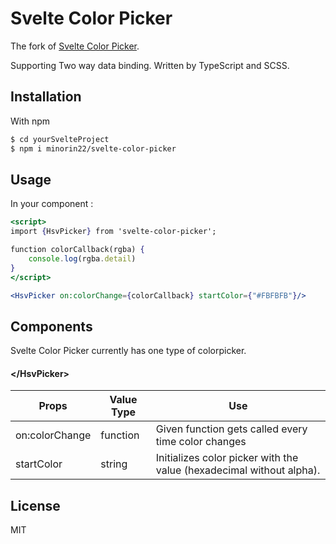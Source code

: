 # Svelte Color Picker
The fork of [Svelte Color Picker](https://github.com/efeskucuk/svelte-color-picker).

Supporting Two way data binding. Written by TypeScript and SCSS.

## Installation

With npm
```sh
$ cd yourSvelteProject
$ npm i minorin22/svelte-color-picker
```

## Usage
In your component :
```jsx
<script>
import {HsvPicker} from 'svelte-color-picker';

function colorCallback(rgba) {
	console.log(rgba.detail)
}
</script>

<HsvPicker on:colorChange={colorCallback} startColor={"#FBFBFB"}/>
```


## Components

Svelte Color Picker currently has one type of colorpicker.

#### \</HsvPicker>
| Props | Value Type | Use |
| ------ | ------ | ------ |
| on:colorChange | function | Given function gets called every time color changes |
| startColor | string | Initializes color picker with the value (hexadecimal without alpha). |

License
----

MIT
